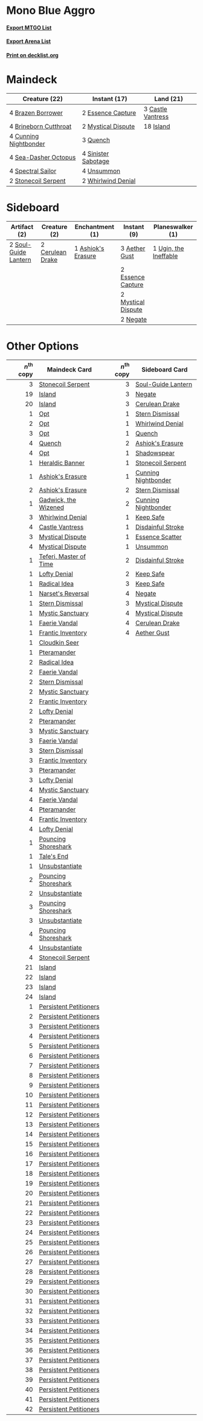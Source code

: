 # Mono Blue Aggro

#### [Export MTGO List](../collection/Mono%20Blue%20Aggro/Mono%20Blue%20Aggro.txt)
#### [Export Arena List](../collection/Mono%20Blue%20Aggro/Mono%20Blue%20Aggro_arena.txt)
#### [Print on decklist.org](http://decklist.org/?deckmain=4%09Brazen%20Borrower%0A4%09Brineborn%20Cutthroat%0A3%09Castle%20Vantress%0A4%09Cunning%20Nightbonder%0A2%09Essence%20Capture%0A18%09Island%0A2%09Mystical%20Dispute%0A3%09Quench%0A4%09Sea-Dasher%20Octopus%0A4%09Sinister%20Sabotage%0A4%09Spectral%20Sailor%0A2%09Stonecoil%20Serpent%0A4%09Unsummon%0A2%09Whirlwind%20Denial&deckside=3%09Aether%20Gust%0A1%09Ashiok's%20Erasure%0A2%09Cerulean%20Drake%0A2%09Essence%20Capture%0A2%09Mystical%20Dispute%0A2%09Negate%0A2%09Soul-Guide%20Lantern%0A1%09Ugin,%20the%20Ineffable)
# Maindeck

|                                         Creature (22)                                          |                                         Instant (17)                                         |                                         Land (21)                                          |
|------------------------------------------------------------------------------------------------|----------------------------------------------------------------------------------------------|--------------------------------------------------------------------------------------------|
|4 [Brazen Borrower](http://gatherer.wizards.com/Pages/Card/Details.aspx?multiverseid=473001)    |2 [Essence Capture](http://gatherer.wizards.com/Pages/Card/Details.aspx?multiverseid=457181)  |3 [Castle Vantress](http://gatherer.wizards.com/Pages/Card/Details.aspx?multiverseid=473204)|
|4 [Brineborn Cutthroat](http://gatherer.wizards.com/Pages/Card/Details.aspx?multiverseid=466804)|2 [Mystical Dispute](http://gatherer.wizards.com/Pages/Card/Details.aspx?multiverseid=473020) |18 [Island](http://gatherer.wizards.com/Pages/Card/Details.aspx?multiverseid=439857)        |
|4 [Cunning Nightbonder](http://gatherer.wizards.com/Pages/Card/Details.aspx?multiverseid=479739)|3 [Quench](http://gatherer.wizards.com/Pages/Card/Details.aspx?multiverseid=457192)           |                                                                                            |
|4 [Sea-Dasher Octopus](http://gatherer.wizards.com/Pages/Card/Details.aspx?multiverseid=479586) |4 [Sinister Sabotage](http://gatherer.wizards.com/Pages/Card/Details.aspx?multiverseid=452804)|                                                                                            |
|4 [Spectral Sailor](http://gatherer.wizards.com/Pages/Card/Details.aspx?multiverseid=466830)    |4 [Unsummon](http://gatherer.wizards.com/Pages/Card/Details.aspx?multiverseid=136218)         |                                                                                            |
|2 [Stonecoil Serpent](http://gatherer.wizards.com/Pages/Card/Details.aspx?multiverseid=473197)  |2 [Whirlwind Denial](http://gatherer.wizards.com/Pages/Card/Details.aspx?multiverseid=476332) |                                                                                            |


# Sideboard

|                                         Artifact (2)                                          |                                       Creature (2)                                        |                                       Enchantment (1)                                       |                                         Instant (9)                                         |                                        Planeswalker (1)                                        |
|-----------------------------------------------------------------------------------------------|-------------------------------------------------------------------------------------------|---------------------------------------------------------------------------------------------|---------------------------------------------------------------------------------------------|------------------------------------------------------------------------------------------------|
|2 [Soul-Guide Lantern](http://gatherer.wizards.com/Pages/Card/Details.aspx?multiverseid=476488)|2 [Cerulean Drake](http://gatherer.wizards.com/Pages/Card/Details.aspx?multiverseid=466807)|1 [Ashiok's Erasure](http://gatherer.wizards.com/Pages/Card/Details.aspx?multiverseid=476294)|3 [Aether Gust](http://gatherer.wizards.com/Pages/Card/Details.aspx?multiverseid=466796)     |1 [Ugin, the Ineffable](http://gatherer.wizards.com/Pages/Card/Details.aspx?multiverseid=460929)|
|                                                                                               |                                                                                           |                                                                                             |2 [Essence Capture](http://gatherer.wizards.com/Pages/Card/Details.aspx?multiverseid=457181) |                                                                                                |
|                                                                                               |                                                                                           |                                                                                             |2 [Mystical Dispute](http://gatherer.wizards.com/Pages/Card/Details.aspx?multiverseid=473020)|                                                                                                |
|                                                                                               |                                                                                           |                                                                                             |2 [Negate](http://gatherer.wizards.com/Pages/Card/Details.aspx?multiverseid=423707)          |                                                                                                |


# Other Options

|*n*<sup>th</sup> copy|                                          Maindeck Card                                          |*n*<sup>th</sup> copy|                                        Sideboard Card                                        |
|--------------------:|-------------------------------------------------------------------------------------------------|--------------------:|----------------------------------------------------------------------------------------------|
|                    3|[Stonecoil Serpent](http://gatherer.wizards.com/Pages/Card/Details.aspx?multiverseid=473197)     |                    3|[Soul-Guide Lantern](http://gatherer.wizards.com/Pages/Card/Details.aspx?multiverseid=476488) |
|                   19|[Island](http://gatherer.wizards.com/Pages/Card/Details.aspx?multiverseid=439857)                |                    3|[Negate](http://gatherer.wizards.com/Pages/Card/Details.aspx?multiverseid=423707)             |
|                   20|[Island](http://gatherer.wizards.com/Pages/Card/Details.aspx?multiverseid=439857)                |                    3|[Cerulean Drake](http://gatherer.wizards.com/Pages/Card/Details.aspx?multiverseid=466807)     |
|                    1|[Opt](http://gatherer.wizards.com/Pages/Card/Details.aspx?multiverseid=442948)                   |                    1|[Stern Dismissal](http://gatherer.wizards.com/Pages/Card/Details.aspx?multiverseid=476319)    |
|                    2|[Opt](http://gatherer.wizards.com/Pages/Card/Details.aspx?multiverseid=442948)                   |                    1|[Whirlwind Denial](http://gatherer.wizards.com/Pages/Card/Details.aspx?multiverseid=476332)   |
|                    3|[Opt](http://gatherer.wizards.com/Pages/Card/Details.aspx?multiverseid=442948)                   |                    1|[Quench](http://gatherer.wizards.com/Pages/Card/Details.aspx?multiverseid=457192)             |
|                    4|[Quench](http://gatherer.wizards.com/Pages/Card/Details.aspx?multiverseid=457192)                |                    2|[Ashiok's Erasure](http://gatherer.wizards.com/Pages/Card/Details.aspx?multiverseid=476294)   |
|                    4|[Opt](http://gatherer.wizards.com/Pages/Card/Details.aspx?multiverseid=442948)                   |                    1|[Shadowspear](http://gatherer.wizards.com/Pages/Card/Details.aspx?multiverseid=476487)        |
|                    1|[Heraldic Banner](http://gatherer.wizards.com/Pages/Card/Details.aspx?multiverseid=473184)       |                    1|[Stonecoil Serpent](http://gatherer.wizards.com/Pages/Card/Details.aspx?multiverseid=473197)  |
|                    1|[Ashiok's Erasure](http://gatherer.wizards.com/Pages/Card/Details.aspx?multiverseid=476294)      |                    1|[Cunning Nightbonder](http://gatherer.wizards.com/Pages/Card/Details.aspx?multiverseid=479739)|
|                    2|[Ashiok's Erasure](http://gatherer.wizards.com/Pages/Card/Details.aspx?multiverseid=476294)      |                    2|[Stern Dismissal](http://gatherer.wizards.com/Pages/Card/Details.aspx?multiverseid=476319)    |
|                    1|[Gadwick, the Wizened](http://gatherer.wizards.com/Pages/Card/Details.aspx?multiverseid=473010)  |                    2|[Cunning Nightbonder](http://gatherer.wizards.com/Pages/Card/Details.aspx?multiverseid=479739)|
|                    3|[Whirlwind Denial](http://gatherer.wizards.com/Pages/Card/Details.aspx?multiverseid=476332)      |                    1|[Keep Safe](http://gatherer.wizards.com/Pages/Card/Details.aspx?multiverseid=479576)          |
|                    4|[Castle Vantress](http://gatherer.wizards.com/Pages/Card/Details.aspx?multiverseid=473204)       |                    1|[Disdainful Stroke](http://gatherer.wizards.com/Pages/Card/Details.aspx?multiverseid=420705)  |
|                    3|[Mystical Dispute](http://gatherer.wizards.com/Pages/Card/Details.aspx?multiverseid=473020)      |                    1|[Essence Scatter](http://gatherer.wizards.com/Pages/Card/Details.aspx?multiverseid=426754)    |
|                    4|[Mystical Dispute](http://gatherer.wizards.com/Pages/Card/Details.aspx?multiverseid=473020)      |                    1|[Unsummon](http://gatherer.wizards.com/Pages/Card/Details.aspx?multiverseid=136218)           |
|                    1|[Teferi, Master of Time](http://gatherer.wizards.com/Pages/Card/Details.aspx?multiverseid=489165)|                    2|[Disdainful Stroke](http://gatherer.wizards.com/Pages/Card/Details.aspx?multiverseid=420705)  |
|                    1|[Lofty Denial](http://gatherer.wizards.com/Pages/Card/Details.aspx?multiverseid=485379)          |                    2|[Keep Safe](http://gatherer.wizards.com/Pages/Card/Details.aspx?multiverseid=479576)          |
|                    1|[Radical Idea](http://gatherer.wizards.com/Pages/Card/Details.aspx?multiverseid=452802)          |                    3|[Keep Safe](http://gatherer.wizards.com/Pages/Card/Details.aspx?multiverseid=479576)          |
|                    1|[Narset's Reversal](http://gatherer.wizards.com/Pages/Card/Details.aspx?multiverseid=460989)     |                    4|[Negate](http://gatherer.wizards.com/Pages/Card/Details.aspx?multiverseid=423707)             |
|                    1|[Stern Dismissal](http://gatherer.wizards.com/Pages/Card/Details.aspx?multiverseid=476319)       |                    3|[Mystical Dispute](http://gatherer.wizards.com/Pages/Card/Details.aspx?multiverseid=473020)   |
|                    1|[Mystic Sanctuary](http://gatherer.wizards.com/Pages/Card/Details.aspx?multiverseid=473209)      |                    4|[Mystical Dispute](http://gatherer.wizards.com/Pages/Card/Details.aspx?multiverseid=473020)   |
|                    1|[Faerie Vandal](http://gatherer.wizards.com/Pages/Card/Details.aspx?multiverseid=473007)         |                    4|[Cerulean Drake](http://gatherer.wizards.com/Pages/Card/Details.aspx?multiverseid=466807)     |
|                    1|[Frantic Inventory](http://gatherer.wizards.com/Pages/Card/Details.aspx?multiverseid=485373)     |                    4|[Aether Gust](http://gatherer.wizards.com/Pages/Card/Details.aspx?multiverseid=466796)        |
|                    1|[Cloudkin Seer](http://gatherer.wizards.com/Pages/Card/Details.aspx?multiverseid=466808)         |                     |                                                                                              |
|                    1|[Pteramander](http://gatherer.wizards.com/Pages/Card/Details.aspx?multiverseid=457191)           |                     |                                                                                              |
|                    2|[Radical Idea](http://gatherer.wizards.com/Pages/Card/Details.aspx?multiverseid=452802)          |                     |                                                                                              |
|                    2|[Faerie Vandal](http://gatherer.wizards.com/Pages/Card/Details.aspx?multiverseid=473007)         |                     |                                                                                              |
|                    2|[Stern Dismissal](http://gatherer.wizards.com/Pages/Card/Details.aspx?multiverseid=476319)       |                     |                                                                                              |
|                    2|[Mystic Sanctuary](http://gatherer.wizards.com/Pages/Card/Details.aspx?multiverseid=473209)      |                     |                                                                                              |
|                    2|[Frantic Inventory](http://gatherer.wizards.com/Pages/Card/Details.aspx?multiverseid=485373)     |                     |                                                                                              |
|                    2|[Lofty Denial](http://gatherer.wizards.com/Pages/Card/Details.aspx?multiverseid=485379)          |                     |                                                                                              |
|                    2|[Pteramander](http://gatherer.wizards.com/Pages/Card/Details.aspx?multiverseid=457191)           |                     |                                                                                              |
|                    3|[Mystic Sanctuary](http://gatherer.wizards.com/Pages/Card/Details.aspx?multiverseid=473209)      |                     |                                                                                              |
|                    3|[Faerie Vandal](http://gatherer.wizards.com/Pages/Card/Details.aspx?multiverseid=473007)         |                     |                                                                                              |
|                    3|[Stern Dismissal](http://gatherer.wizards.com/Pages/Card/Details.aspx?multiverseid=476319)       |                     |                                                                                              |
|                    3|[Frantic Inventory](http://gatherer.wizards.com/Pages/Card/Details.aspx?multiverseid=485373)     |                     |                                                                                              |
|                    3|[Pteramander](http://gatherer.wizards.com/Pages/Card/Details.aspx?multiverseid=457191)           |                     |                                                                                              |
|                    3|[Lofty Denial](http://gatherer.wizards.com/Pages/Card/Details.aspx?multiverseid=485379)          |                     |                                                                                              |
|                    4|[Mystic Sanctuary](http://gatherer.wizards.com/Pages/Card/Details.aspx?multiverseid=473209)      |                     |                                                                                              |
|                    4|[Faerie Vandal](http://gatherer.wizards.com/Pages/Card/Details.aspx?multiverseid=473007)         |                     |                                                                                              |
|                    4|[Pteramander](http://gatherer.wizards.com/Pages/Card/Details.aspx?multiverseid=457191)           |                     |                                                                                              |
|                    4|[Frantic Inventory](http://gatherer.wizards.com/Pages/Card/Details.aspx?multiverseid=485373)     |                     |                                                                                              |
|                    4|[Lofty Denial](http://gatherer.wizards.com/Pages/Card/Details.aspx?multiverseid=485379)          |                     |                                                                                              |
|                    1|[Pouncing Shoreshark](http://gatherer.wizards.com/Pages/Card/Details.aspx?multiverseid=479584)   |                     |                                                                                              |
|                    1|[Tale's End](http://gatherer.wizards.com/Pages/Card/Details.aspx?multiverseid=466831)            |                     |                                                                                              |
|                    1|[Unsubstantiate](http://gatherer.wizards.com/Pages/Card/Details.aspx?multiverseid=414374)        |                     |                                                                                              |
|                    2|[Pouncing Shoreshark](http://gatherer.wizards.com/Pages/Card/Details.aspx?multiverseid=479584)   |                     |                                                                                              |
|                    2|[Unsubstantiate](http://gatherer.wizards.com/Pages/Card/Details.aspx?multiverseid=414374)        |                     |                                                                                              |
|                    3|[Pouncing Shoreshark](http://gatherer.wizards.com/Pages/Card/Details.aspx?multiverseid=479584)   |                     |                                                                                              |
|                    3|[Unsubstantiate](http://gatherer.wizards.com/Pages/Card/Details.aspx?multiverseid=414374)        |                     |                                                                                              |
|                    4|[Pouncing Shoreshark](http://gatherer.wizards.com/Pages/Card/Details.aspx?multiverseid=479584)   |                     |                                                                                              |
|                    4|[Unsubstantiate](http://gatherer.wizards.com/Pages/Card/Details.aspx?multiverseid=414374)        |                     |                                                                                              |
|                    4|[Stonecoil Serpent](http://gatherer.wizards.com/Pages/Card/Details.aspx?multiverseid=473197)     |                     |                                                                                              |
|                   21|[Island](http://gatherer.wizards.com/Pages/Card/Details.aspx?multiverseid=439857)                |                     |                                                                                              |
|                   22|[Island](http://gatherer.wizards.com/Pages/Card/Details.aspx?multiverseid=439857)                |                     |                                                                                              |
|                   23|[Island](http://gatherer.wizards.com/Pages/Card/Details.aspx?multiverseid=439857)                |                     |                                                                                              |
|                   24|[Island](http://gatherer.wizards.com/Pages/Card/Details.aspx?multiverseid=439857)                |                     |                                                                                              |
|                    1|[Persistent Petitioners](http://gatherer.wizards.com/Pages/Card/Details.aspx?multiverseid=457188)|                     |                                                                                              |
|                    2|[Persistent Petitioners](http://gatherer.wizards.com/Pages/Card/Details.aspx?multiverseid=457188)|                     |                                                                                              |
|                    3|[Persistent Petitioners](http://gatherer.wizards.com/Pages/Card/Details.aspx?multiverseid=457188)|                     |                                                                                              |
|                    4|[Persistent Petitioners](http://gatherer.wizards.com/Pages/Card/Details.aspx?multiverseid=457188)|                     |                                                                                              |
|                    5|[Persistent Petitioners](http://gatherer.wizards.com/Pages/Card/Details.aspx?multiverseid=457188)|                     |                                                                                              |
|                    6|[Persistent Petitioners](http://gatherer.wizards.com/Pages/Card/Details.aspx?multiverseid=457188)|                     |                                                                                              |
|                    7|[Persistent Petitioners](http://gatherer.wizards.com/Pages/Card/Details.aspx?multiverseid=457188)|                     |                                                                                              |
|                    8|[Persistent Petitioners](http://gatherer.wizards.com/Pages/Card/Details.aspx?multiverseid=457188)|                     |                                                                                              |
|                    9|[Persistent Petitioners](http://gatherer.wizards.com/Pages/Card/Details.aspx?multiverseid=457188)|                     |                                                                                              |
|                   10|[Persistent Petitioners](http://gatherer.wizards.com/Pages/Card/Details.aspx?multiverseid=457188)|                     |                                                                                              |
|                   11|[Persistent Petitioners](http://gatherer.wizards.com/Pages/Card/Details.aspx?multiverseid=457188)|                     |                                                                                              |
|                   12|[Persistent Petitioners](http://gatherer.wizards.com/Pages/Card/Details.aspx?multiverseid=457188)|                     |                                                                                              |
|                   13|[Persistent Petitioners](http://gatherer.wizards.com/Pages/Card/Details.aspx?multiverseid=457188)|                     |                                                                                              |
|                   14|[Persistent Petitioners](http://gatherer.wizards.com/Pages/Card/Details.aspx?multiverseid=457188)|                     |                                                                                              |
|                   15|[Persistent Petitioners](http://gatherer.wizards.com/Pages/Card/Details.aspx?multiverseid=457188)|                     |                                                                                              |
|                   16|[Persistent Petitioners](http://gatherer.wizards.com/Pages/Card/Details.aspx?multiverseid=457188)|                     |                                                                                              |
|                   17|[Persistent Petitioners](http://gatherer.wizards.com/Pages/Card/Details.aspx?multiverseid=457188)|                     |                                                                                              |
|                   18|[Persistent Petitioners](http://gatherer.wizards.com/Pages/Card/Details.aspx?multiverseid=457188)|                     |                                                                                              |
|                   19|[Persistent Petitioners](http://gatherer.wizards.com/Pages/Card/Details.aspx?multiverseid=457188)|                     |                                                                                              |
|                   20|[Persistent Petitioners](http://gatherer.wizards.com/Pages/Card/Details.aspx?multiverseid=457188)|                     |                                                                                              |
|                   21|[Persistent Petitioners](http://gatherer.wizards.com/Pages/Card/Details.aspx?multiverseid=457188)|                     |                                                                                              |
|                   22|[Persistent Petitioners](http://gatherer.wizards.com/Pages/Card/Details.aspx?multiverseid=457188)|                     |                                                                                              |
|                   23|[Persistent Petitioners](http://gatherer.wizards.com/Pages/Card/Details.aspx?multiverseid=457188)|                     |                                                                                              |
|                   24|[Persistent Petitioners](http://gatherer.wizards.com/Pages/Card/Details.aspx?multiverseid=457188)|                     |                                                                                              |
|                   25|[Persistent Petitioners](http://gatherer.wizards.com/Pages/Card/Details.aspx?multiverseid=457188)|                     |                                                                                              |
|                   26|[Persistent Petitioners](http://gatherer.wizards.com/Pages/Card/Details.aspx?multiverseid=457188)|                     |                                                                                              |
|                   27|[Persistent Petitioners](http://gatherer.wizards.com/Pages/Card/Details.aspx?multiverseid=457188)|                     |                                                                                              |
|                   28|[Persistent Petitioners](http://gatherer.wizards.com/Pages/Card/Details.aspx?multiverseid=457188)|                     |                                                                                              |
|                   29|[Persistent Petitioners](http://gatherer.wizards.com/Pages/Card/Details.aspx?multiverseid=457188)|                     |                                                                                              |
|                   30|[Persistent Petitioners](http://gatherer.wizards.com/Pages/Card/Details.aspx?multiverseid=457188)|                     |                                                                                              |
|                   31|[Persistent Petitioners](http://gatherer.wizards.com/Pages/Card/Details.aspx?multiverseid=457188)|                     |                                                                                              |
|                   32|[Persistent Petitioners](http://gatherer.wizards.com/Pages/Card/Details.aspx?multiverseid=457188)|                     |                                                                                              |
|                   33|[Persistent Petitioners](http://gatherer.wizards.com/Pages/Card/Details.aspx?multiverseid=457188)|                     |                                                                                              |
|                   34|[Persistent Petitioners](http://gatherer.wizards.com/Pages/Card/Details.aspx?multiverseid=457188)|                     |                                                                                              |
|                   35|[Persistent Petitioners](http://gatherer.wizards.com/Pages/Card/Details.aspx?multiverseid=457188)|                     |                                                                                              |
|                   36|[Persistent Petitioners](http://gatherer.wizards.com/Pages/Card/Details.aspx?multiverseid=457188)|                     |                                                                                              |
|                   37|[Persistent Petitioners](http://gatherer.wizards.com/Pages/Card/Details.aspx?multiverseid=457188)|                     |                                                                                              |
|                   38|[Persistent Petitioners](http://gatherer.wizards.com/Pages/Card/Details.aspx?multiverseid=457188)|                     |                                                                                              |
|                   39|[Persistent Petitioners](http://gatherer.wizards.com/Pages/Card/Details.aspx?multiverseid=457188)|                     |                                                                                              |
|                   40|[Persistent Petitioners](http://gatherer.wizards.com/Pages/Card/Details.aspx?multiverseid=457188)|                     |                                                                                              |
|                   41|[Persistent Petitioners](http://gatherer.wizards.com/Pages/Card/Details.aspx?multiverseid=457188)|                     |                                                                                              |
|                   42|[Persistent Petitioners](http://gatherer.wizards.com/Pages/Card/Details.aspx?multiverseid=457188)|                     |                                                                                              |

